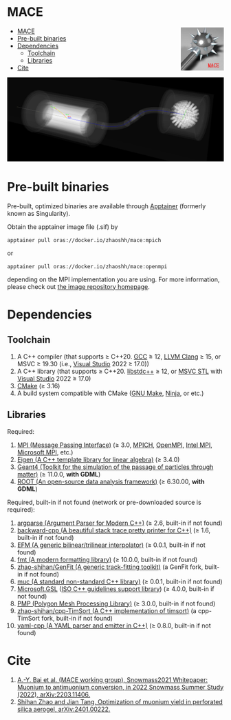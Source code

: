 # MACE

<img align="right" src="document/picture/MACE_logo_100x100.png"/>

- [MACE](#mace)
- [Pre-built binaries](#pre-built-binaries)
- [Dependencies](#dependencies)
  - [Toolchain](#toolchain)
  - [Libraries](#libraries)
- [Cite](#cite)

![SimMACE](document/picture/SimMACE_20240315.png)

# Pre-built binaries

Pre-built, optimized binaries are available through [Apptainer](https://apptainer.org/) (formerly known as Singularity).

Obtain the apptainer image file (.sif) by
```shell
apptainer pull oras://docker.io/zhaoshh/mace:mpich
```
or
```shell
apptainer pull oras://docker.io/zhaoshh/mace:openmpi
```
depending on the MPI implementation you are using.
For more information, please check out [the image repository homepage](https://hub.docker.com/r/zhaoshh/mace).

# Dependencies

## Toolchain

1. A C++ compiler (that supports ≥ C++20. [GCC](https://gcc.gnu.org/) ≥ 12, [LLVM Clang](https://clang.llvm.org/) ≥ 15, or MSVC ≥ 19.30 (i.e., [Visual Studio](https://visualstudio.microsoft.com/) 2022 ≥ 17.0))
2. A C++ library (that supports ≥ C++20. [libstdc++](https://gcc.gnu.org/onlinedocs/libstdc++/) ≥ 12, or [MSVC STL](https://github.com/microsoft/STL) with [Visual Studio](https://visualstudio.microsoft.com/) 2022 ≥ 17.0)
3. [CMake](https://cmake.org/) (≥ 3.16)
4. A build system compatible with CMake ([GNU Make](https://www.gnu.org/software/make/), [Ninja](https://ninja-build.org), or etc.)

## Libraries

Required:

1. [MPI (Message Passing Interface)](https://www.mpi-forum.org/) (≥ 3.0, [MPICH](https://www.mpich.org/), [OpenMPI](https://www.open-mpi.org/), [Intel MPI](https://www.intel.cn/content/www/cn/zh/developer/tools/oneapi/mpi-library.html), [Microsoft MPI](https://github.com/Microsoft/Microsoft-MPI), etc.)
2. [Eigen (A C++ template library for linear algebra)](https://eigen.tuxfamily.org/) (≥ 3.4.0)
3. [Geant4 (Toolkit for the simulation of the passage of particles through matter)](https://geant4.org/) (≥ 11.0.0, **with GDML**)
4. [ROOT (An open-source data analysis framework)](https://root.cern/) (≥ 6.30.00, **with GDML**)

Required, built-in if not found (network or pre-downloaded source is required):

1. [argparse (Argument Parser for Modern C++)](https://github.com/p-ranav/argparse) (≥ 2.6, built-in if not found)
2. [backward-cpp (A beautiful stack trace pretty printer for C++)](https://github.com/bombela/backward-cpp) (≥ 1.6, built-in if not found)
3. [EFM (A generic bilinear/trilinear interpolator)](https://github.com/zhao-shihan/EFM) (≥ 0.0.1, built-in if not found)
4. [fmt (A modern formatting library)](https://github.com/fmtlib/fmt) (≥ 10.0.0, built-in if not found)
5. [zhao-shihan/GenFit (A generic track-fitting toolkit)](https://github.com/zhao-shihan/GenFit) (a GenFit fork, built-in if not found)
6. [muc (A standard non-standard C++ library)](https://github.com/zhao-shihan/muc) (≥ 0.0.1, built-in if not found)
7. [Microsoft.GSL](https://github.com/Microsoft/GSL) ([ISO C++ guidelines support library](https://github.com/isocpp/CppCoreGuidelines/blob/master/CppCoreGuidelines.md#gsl-guidelines-support-library)) (≥ 4.0.0, built-in if not found)
8. [PMP (Polygon Mesh Processing Library)](https://www.pmp-library.org/) (≥ 3.0.0, built-in if not found)
9. [zhao-shihan/cpp-TimSort (A C++ implementation of timsort)](https://github.com/timsort/cpp-TimSort) (a cpp-TimSort fork, built-in if not found)
10. [yaml-cpp (A YAML parser and emitter in C++)](https://github.com/jbeder/yaml-cpp) (≥ 0.8.0, built-in if not found)

# Cite

1. [A.-Y. Bai et al. (MACE working group), Snowmass2021 Whitepaper: Muonium to antimuonium conversion, in 2022 Snowmass Summer Study (2022), arXiv:2203.11406.](https://arxiv.org/abs/2203.11406)
2. [Shihan Zhao and Jian Tang, Optimization of muonium yield in perforated silica aerogel, arXiv:2401.00222.](https://arxiv.org/abs/2401.00222)
